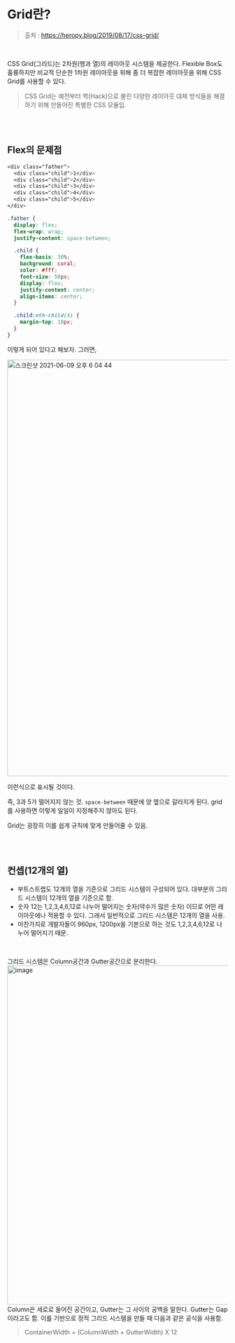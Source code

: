 # Grid란?

> 출처 : https://heropy.blog/2019/08/17/css-grid/

<br/>

CSS Grid(그리드)는 2차원(행과 열)의 레이아웃 시스템을 제공한다. Flexible Box도 훌륭하지만 비교적 단순한 1차원 레이아웃을 위해 좀 더 복잡한 레이아웃을 위해 CSS Grid를 사용할 수 있다.

> CSS Grid는 예전부터 핵(Hack)으로 불린 다양한 레이아웃 대체 방식들을 해결하기 위해 만들어진 특별한 CSS 모듈임.

<br/>
<br/>

## Flex의 문제점

```scss
<div class="father">
  <div class="child">1</div>
  <div class="child">2</div>
  <div class="child">3</div>
  <div class="child">4</div>
  <div class="child">5</div>
</div>

.father {
  display: flex;
  flex-wrap: wrap;
  justify-content: space-between;

  .child {
    flex-basis: 30%;
    background: coral;
    color: #fff;
    font-size: 50px;
    display: flex;
    justify-content: center;
    align-items: center;
  }

  .child:nth-child(4) {
    margin-top: 10px;
  }
}
```

이렇게 되어 있다고 해보자. 그러면, 

<img width="950" alt="스크린샷 2021-06-09 오후 6 04 44" src="https://user-images.githubusercontent.com/59427983/121326133-3abc0f00-c94d-11eb-959c-34dc69755fed.png">

이런식으로 표시될 것이다.

즉, 3과 5가 떨어지지 않는 것. `space-between` 때문에 양 옆으로 갈라지게 된다. grid를 사용하면 이렇게 일일이 지정해주지 않아도 된다.

Grid는 굉장히 이를 쉽게 규칙에 맞게 만들어줄 수 있음.

<br/>
<br/>

## 컨셉(12개의 열)
- 부트스트랩도 12개의 열을 기준으로 그리드 시스템이 구성되어 있다. 대부분의 그리드 시스템이 12개의 열을 기준으로 함. 
- 숫자 12는 1,2,3,4,6,12로 나누어 떨어지는 숫자(약수가 많은 숫자) 이므로 어떤 레이아웃에나 적용할 수 있다. 그래서 일반적으로 그리드 시스템은 12개의 열을 사용.
- 마찬가지로 개발자들이 960px, 1200px을 기본으로 하는 것도 1,2,3,4,6,12로 나누어 떨어지기 때문.

<br/>

그리드 시스템은 Column공간과 Gutter공간으로 분리한다.
<img width="774" alt="image" src="https://user-images.githubusercontent.com/59427983/210130103-4df35fa2-ab9b-4fd9-a177-ec3a75e0e0c3.png">
Column은 세로로 들어진 공간이고, Gutter는 그 사이의 공백을 말한다. Gutter는 Gap이라고도 함.
이를 기반으로 정적 그리드 시스템을 만들 때 다음과 같은 공식을 사용함.
> ContainerWidth = (ColumnWidth + GutterWidth) X 12

